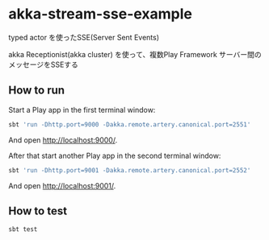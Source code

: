 # akka-stream-sse-example
typed actor を使ったSSE(Server Sent Events)

akka Receptionist(akka cluster) を使って、複数Play Framework サーバー間のメッセージをSSEする

## How to run
Start a Play app in the first terminal window:

```bash
sbt 'run -Dhttp.port=9000 -Dakka.remote.artery.canonical.port=2551'
```

And open [http://localhost:9000/](http://localhost:9000/).

After that start another Play app in the second terminal window:

```bash
sbt 'run -Dhttp.port=9001 -Dakka.remote.artery.canonical.port=2552'
```

And open [http://localhost:9001/](http://localhost:9001/).

## How to test
```bash
sbt test
```